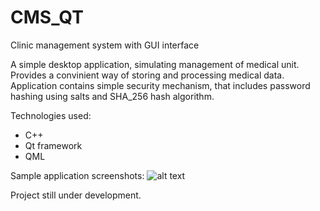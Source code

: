 # CMS_QT
Clinic management system with GUI interface

A simple desktop application, simulating management of medical unit.
Provides a convinient way of storing and processing medical data.
Application contains simple security mechanism, that includes 
password hashing using salts and SHA_256 hash algorithm.

Technologies used:
- C++
- Qt framework
- QML

Sample application screenshots:
![alt text](https://github.com/bwylegly/CMS_QT/blob/master/screenshots/image_concat.png?raw=true)

Project still under development.
